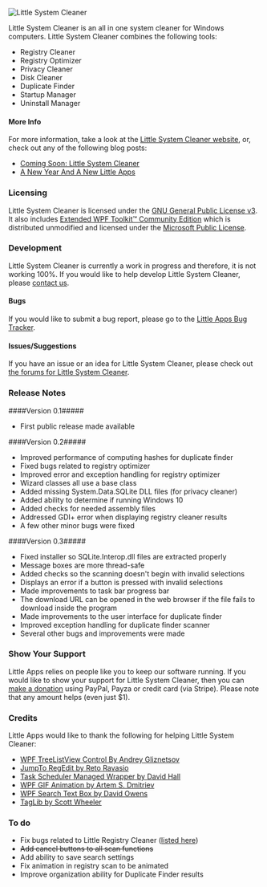 ﻿![Little System Cleaner](https://www.little-system-cleaner.com/img/logo-black.png)

Little System Cleaner is an all in one system cleaner for Windows computers. Little System Cleaner combines the following tools:
 
 * Registry Cleaner
 * Registry Optimizer
 * Privacy Cleaner
 * Disk Cleaner
 * Duplicate Finder
 * Startup Manager
 * Uninstall Manager

#### More Info ####

For more information, take a look at the [Little System Cleaner website](https://www.little-system-cleaner.com), or, check out any of the following blog posts:

 * [Coming Soon: Little System Cleaner](https://www.little-apps.com/blog/2014/04/coming-soon-system-cleaner/)
 * [A New Year And A New Little Apps](https://www.little-apps.com/blog/2015/01/new-year-new-little-apps/)

### Licensing ###

Little System Cleaner is licensed under the [GNU General Public License v3](http://www.gnu.org/licenses/gpl.html). It also includes [Extended WPF Toolkit™ Community Edition](https://wpftoolkit.codeplex.com/) which is distributed unmodified and licensed under the [Microsoft Public License](http://www.microsoft.com/en-us/openness/licenses.aspx#MPL).

### Development ###

Little System Cleaner is currently a work in progress and therefore, it is not working 100%. If you would like to help develop Little System Cleaner, please [contact us](http://www.little-apps.com/contact.html). 

#### Bugs ####

If you would like to submit a bug report, please go to the [Little Apps Bug Tracker](https://bugs.little-apps.com/view_all_bug_page.php?project_id=2).

#### Issues/Suggestions ####

If you have an issue or an idea for Little System Cleaner, please check out [the forums for Little System Cleaner](https://www.little-apps.com/forums/forum/little-system-cleaner/).

### Release Notes ###

####Version 0.1#####

 * First public release made available 

####Version 0.2#####

 * Improved performance of computing hashes for duplicate finder
 * Fixed bugs related to registry optimizer
 * Improved error and exception handling for registry optimizer
 * Wizard classes all use a base class
 * Added missing System.Data.SQLite DLL files (for privacy cleaner)
 * Added ability to determine if running Windows 10
 * Added checks for needed assembly files
 * Addressed GDI+ error when displaying registry cleaner results
 * A few other minor bugs were fixed
 
####Version 0.3#####

 * Fixed installer so SQLite.Interop.dll files are extracted properly
 * Message boxes are more thread-safe
 * Added checks so the scanning doesn't begin with invalid selections
 * Displays an error if a button is pressed with invalid selections
 * Made improvements to task bar progress bar
 * The download URL can be opened in the web browser if the file fails to download inside the program
 * Made improvements to the user interface for duplicate finder
 * Improved exception handling for duplicate finder scanner
 * Several other bugs and improvements were made

### Show Your Support ###

Little Apps relies on people like you to keep our software running. If you would like to show your support for Little System Cleaner, then you can [make a donation](https://www.little-apps.com/?donate) using PayPal, Payza or credit card (via Stripe). Please note that any amount helps (even just $1).

### Credits ###

Little Apps would like to thank the following for helping Little System Cleaner:

 * [WPF TreeListView Control By Andrey Gliznetsov](http://www.codeproject.com/Articles/30721/WPF-TreeListView-Control)
 * [JumpTo RegEdit by Reto Ravasio](http://www.codeproject.com/Articles/20283/JumpTo-RegEdit)
 * [Task Scheduler Managed Wrapper by David Hall](http://taskscheduler.codeplex.com/)
 * [WPF GIF Animation by Artem S. Dmitriev](http://www.codeproject.com/Articles/71891/WPF-GIF-Animation)
 * [WPF Search Text Box by David Owens](http://davidowens.wordpress.com/2009/02/18/wpf-search-text-box/)
 * [TagLib by Scott Wheeler](http://taglib.github.io/)
 
### To do ###

 * Fix bugs related to Little Registry Cleaner ([listed here](http://bugs.little-apps.com/view_all_bug_page.php))
 * ~~Add cancel buttons to all scan functions~~
 * Add ability to save search settings
 * Fix animation in registry scan to be animated
 * Improve organization ability for Duplicate Finder results 
